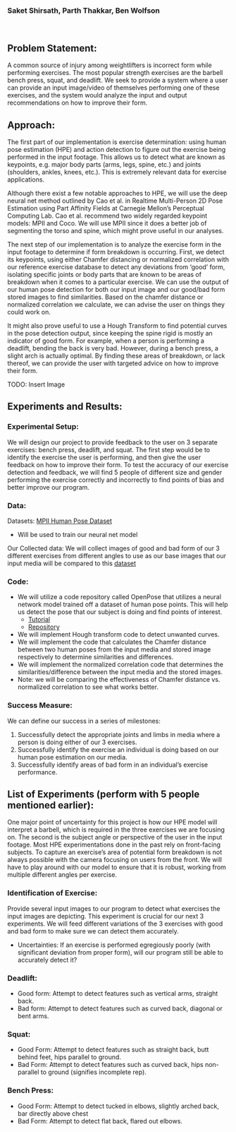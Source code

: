 ### Saket Shirsath, Parth Thakkar, Ben Wolfson
<br>

## Problem Statement:

A common source of injury among weightlifters is incorrect form while performing exercises. The most popular strength exercises are the barbell bench press, squat, and deadlift. We seek to provide a system where a user can provide an input image/video of themselves performing one of these exercises, and the system would analyze the input and output recommendations on how to improve their form.

## Approach: 

The first part of our implementation is exercise determination: using human pose estimation (HPE) and action detection to figure out the exercise being performed in the input footage. This allows us to detect what are known as keypoints,  e.g. major body parts (arms, legs, spine, etc.) and joints (shoulders, ankles, knees, etc.). This is extremely relevant data for exercise applications.

Although there exist a few notable approaches to HPE, we will use the deep neural net method outlined by Cao et al. in Realtime Multi-Person 2D Pose Estimation using Part Affinity Fields at Carnegie Mellon’s Perceptual Computing Lab. Cao et al. recommend two widely regarded keypoint models: MPII and Coco. We will use MPII since it does a better job of segmenting the torso and spine, which might prove useful in our analyses.

The next step of our implementation is to analyze the exercise form in the input footage to determine if form breakdown is occurring. First, we detect its keypoints, using either Chamfer distancing or normalized correlation with our reference exercise database to detect any deviations from ‘good’ form, isolating specific joints or body parts that are known to be areas of breakdown when it comes to a particular exercise. We can use the output of our human pose detection for both our input image and our good/bad form stored images to find similarities. Based on the chamfer distance or normalized correlation we calculate, we can advise the user on things they could work on.

It might also prove useful to use a Hough Transform to find potential curves in the pose detection output, since keeping the spine rigid is mostly an indicator of good form. For example, when a person is performing a deadlift, bending the back is very bad. However, during a bench press, a slight arch is actually optimal. By finding these areas of breakdown, or lack thereof, we can provide the user with targeted advice on how to improve their form.

TODO: Insert Image

## Experiments and Results:

### Experimental Setup:

We will design our project to provide feedback to the user on 3 separate exercises: bench press, deadlift, and squat. The first step would be to identify the exercise the user is performing, and then give the user feedback on how to improve their form. To test the accuracy of our exercise detection and feedback, we will find 5 people of different size and gender performing the exercise correctly and incorrectly to find points of bias and better improve our program. 

### Data:

Datasets: [MPII Human Pose Dataset](http://human-pose.mpi-inf.mpg.de/)
- Will be used to train our neural net model

Our Collected data:
We will collect images of good and bad form of our 3 different exercises from different angles to use as our base images that our input media will be compared to this [dataset](https://exrx.net/Lists/Directory)

### Code:

- We will utilize a code repository called OpenPose that utilizes a neural network model trained off a dataset of human pose points. This will help us detect the pose that our subject is doing and find points of interest.
  - [Tutorial](https://www.learnopencv.com/deep-learning-based-human-pose-estimation-using-opencv-cpp-python/)
  - [Repository](https://github.com/spmallick/learnopencv/tree/master/OpenPose)
- We will implement Hough transform code to detect unwanted curves.
- We will implement the code that calculates the Chamfer distance between two human poses from the input media and stored image respectively to determine similarities and differences.
- We will implement the normalized correlation code that determines the similarities/difference between the input media and the stored images.
- Note: we will be comparing the effectiveness of Chamfer distance vs. normalized correlation to see what works better.

### Success Measure:

We can define our success in a series of milestones:
1. Successfully detect the appropriate joints and limbs in media where a person is doing either of our 3 exercises.
2. Successfully identify the exercise an individual is doing based on our human pose estimation on our media.
3. Successfully identify areas of bad form in an individual’s exercise performance.

## List of Experiments (perform with 5 people mentioned earlier):

One major point of uncertainty for this project is how our HPE model will interpret a barbell, which is required in the three exercises we are focusing on. The second is the subject angle or perspective of the user in the input footage. Most HPE experimentations done in the past rely on front-facing subjects. To capture an exercise’s area of potential form breakdown is not always possible with the camera focusing on users from the front. We will have to play around with our model to ensure that it is robust, working from multiple different angles per exercise.

### Identification of Exercise:

Provide several input images to our program to detect what exercises the input images are depicting. This experiment is crucial for our next 3 experiments. We will feed different variations of the 3 exercises with good and bad form to make sure we can detect them accurately.
- Uncertainties: If an exercise is performed egregiously poorly (with significant deviation from proper form), will our program still be able to accurately detect it?

### Deadlift:
- Good form: Attempt to detect features such as vertical arms, straight back.
- Bad form: Attempt to detect features such as curved back, diagonal or bent arms.

### Squat:
- Good Form: Attempt to detect features such as straight back, butt behind feet, hips parallel to ground.
- Bad Form: Attempt to detect features such as curved back, hips non-parallel to ground (signifies incomplete rep).

### Bench Press:
- Good Form: Attempt to detect tucked in elbows, slightly arched back, bar directly above chest
- Bad Form: Attempt to detect flat back, flared out elbows.
